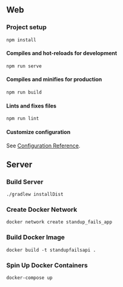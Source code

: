 ## Web

### Project setup
```
npm install
```

#### Compiles and hot-reloads for development
```
npm run serve
```

#### Compiles and minifies for production
```
npm run build
```

#### Lints and fixes files
```
npm run lint
```

#### Customize configuration
See [Configuration Reference](https://cli.vuejs.org/config/).


## Server

### Build Server
```
./gradlew installDist
```

### Create Docker Network
```
docker network create standup_fails_app
```

### Build Docker Image
```
docker build -t standupfailsapi .
```

### Spin Up Docker Containers
```
docker-compose up
```

